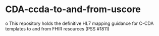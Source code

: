 # CDA-ccda-to-and-from-uscore
o	This repository holds the definitive HL7 mapping guidance for C-CDA templates to and from FHIR resources (PSS #1811)
